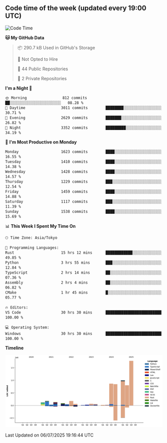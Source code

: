 ## Code time of the week (updated every 19:00 UTC)

<!--START_SECTION:waka-->
![Code Time](http://img.shields.io/badge/Code%20Time-5%2C125%20hrs%2059%20mins-blue)

**🐱 My GitHub Data** 

> 📦 290.7 kB Used in GitHub's Storage 
 > 
> 🚫 Not Opted to Hire
 > 
> 📜 44 Public Repositories 
 > 
> 🔑 2 Private Repositories 
 > 
**I'm a Night 🦉** 

```text
🌞 Morning                812 commits         ██░░░░░░░░░░░░░░░░░░░░░░░   08.28 % 
🌆 Daytime                3011 commits        ████████░░░░░░░░░░░░░░░░░   30.71 % 
🌃 Evening                2629 commits        ███████░░░░░░░░░░░░░░░░░░   26.82 % 
🌙 Night                  3352 commits        █████████░░░░░░░░░░░░░░░░   34.19 % 
```
📅 **I'm Most Productive on Monday** 

```text
Monday                   1623 commits        ████░░░░░░░░░░░░░░░░░░░░░   16.55 % 
Tuesday                  1410 commits        ████░░░░░░░░░░░░░░░░░░░░░   14.38 % 
Wednesday                1428 commits        ████░░░░░░░░░░░░░░░░░░░░░   14.57 % 
Thursday                 1229 commits        ███░░░░░░░░░░░░░░░░░░░░░░   12.54 % 
Friday                   1459 commits        ████░░░░░░░░░░░░░░░░░░░░░   14.88 % 
Saturday                 1117 commits        ███░░░░░░░░░░░░░░░░░░░░░░   11.39 % 
Sunday                   1538 commits        ████░░░░░░░░░░░░░░░░░░░░░   15.69 % 
```


📊 **This Week I Spent My Time On** 

```text
🕑︎ Time Zone: Asia/Tokyo

💬 Programming Languages: 
Rust                     15 hrs 12 mins      ████████████░░░░░░░░░░░░░   49.85 % 
Python                   3 hrs 55 mins       ███░░░░░░░░░░░░░░░░░░░░░░   12.84 % 
TypeScript               2 hrs 14 mins       ██░░░░░░░░░░░░░░░░░░░░░░░   07.36 % 
Assembly                 2 hrs 4 mins        ██░░░░░░░░░░░░░░░░░░░░░░░   06.82 % 
CMake                    1 hr 45 mins        █░░░░░░░░░░░░░░░░░░░░░░░░   05.77 % 

🔥 Editors: 
VS Code                  30 hrs 30 mins      █████████████████████████   100.00 % 

💻 Operating System: 
Windows                  30 hrs 30 mins      █████████████████████████   100.00 % 
```

**Timeline**

![Lines of Code chart](https://raw.githubusercontent.com/SARDONYX-sard/SARDONYX-sard/main/assets/bar_graph.png)


 Last Updated on 06/07/2025 19:16:44 UTC
<!--END_SECTION:waka-->
